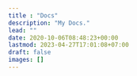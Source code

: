 ```yaml
---
title : "Docs"
description: "My Docs."
lead: ""
date: 2020-10-06T08:48:23+00:00
lastmod: 2023-04-27T17:01:08+07:00
draft: false
images: []
---
```

